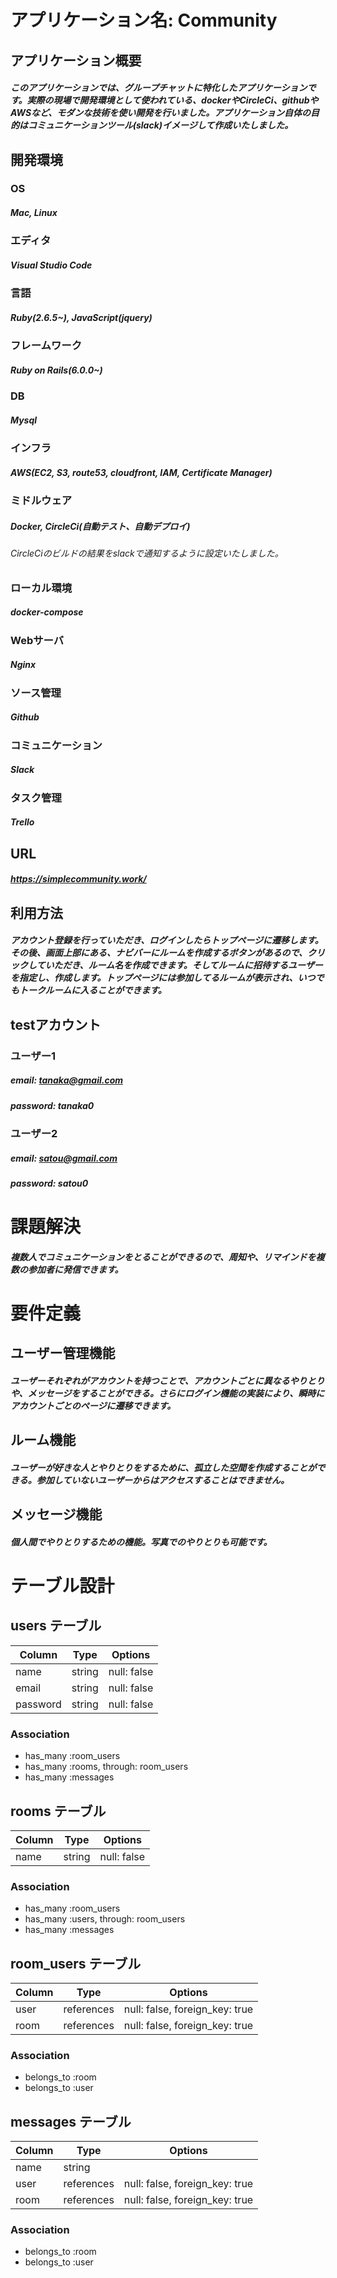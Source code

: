 # アプリケーション名: Community

## アプリケーション概要
##### このアプリケーションでは、グループチャットに特化したアプリケーションです。実際の現場で開発環境として使われている、dockerやCircleCi、githubやAWSなど、モダンな技術を使い開発を行いました。アプリケーション自体の目的はコミュニケーションツール(slack)イメージして作成いたしました。

## 開発環境

### OS
##### Mac, Linux

### エディタ
##### Visual Studio Code

### 言語
##### Ruby(2.6.5~), JavaScript(jquery)

### フレームワーク
##### Ruby on Rails(6.0.0~)

### DB
##### Mysql

### インフラ
##### AWS(EC2, S3, route53, cloudfront, IAM, Certificate Manager)

### ミドルウェア
##### Docker, CircleCi(自動テスト、自動デプロイ)
###### CircleCiのビルドの結果をslackで通知するように設定いたしました。

### ローカル環境
##### docker-compose

### Webサーバ
##### Nginx

### ソース管理
##### Github

### コミュニケーション
##### Slack

### タスク管理
##### Trello

## URL
##### <https://simplecommunity.work/>

## 利用方法
##### アカウント登録を行っていただき、ログインしたらトップページに遷移します。  その後、画面上部にある、ナビバーにルームを作成するボタンがあるので、クリックしていただき、ルーム名を作成できます。そしてルームに招待するユーザーを指定し、作成します。トップページには参加してるルームが表示され、いつでもトークルームに入ることができます。

## testアカウント

### ユーザー1
##### email: tanaka@gmail.com
##### password: tanaka0

### ユーザー2
##### email: satou@gmail.com
##### password: satou0


# 課題解決
##### 複数人でコミュニケーションをとることができるので、周知や、リマインドを複数の参加者に発信できます。


# 要件定義
## ユーザー管理機能
##### ユーザーそれぞれがアカウントを持つことで、アカウントごとに異なるやりとりや、メッセージをすることができる。さらにログイン機能の実装により、瞬時にアカウントごとのページに遷移できます。

## ルーム機能
##### ユーザーが好きな人とやりとりをするために、孤立した空間を作成することができる。参加していないユーザーからはアクセスすることはできません。

## メッセージ機能
##### 個人間でやりとりするための機能。写真でのやりとりも可能です。




# テーブル設計

## users テーブル

| Column   | Type   | Options     |
| -------- | ------ | ----------- |
| name     | string | null: false |
| email    | string | null: false |
| password | string | null: false |

### Association

- has_many :room_users
- has_many :rooms, through: room_users
- has_many :messages

## rooms テーブル

| Column | Type   | Options     |
| ------ | ------ | ----------- |
| name   | string | null: false |

### Association

- has_many :room_users
- has_many :users, through: room_users
- has_many :messages


## room_users テーブル

| Column | Type       | Options                        |
| ------ | ---------- | ------------------------------ |
| user   | references | null: false, foreign_key: true |
| room   | references | null: false, foreign_key: true |

### Association

- belongs_to :room
- belongs_to :user

## messages テーブル

| Column  | Type       | Options                        |
| ------- | ---------- | ------------------------------ |
| name    | string     |                                |
| user    | references | null: false, foreign_key: true |
| room    | references | null: false, foreign_key: true |

### Association


- belongs_to :room
- belongs_to :user